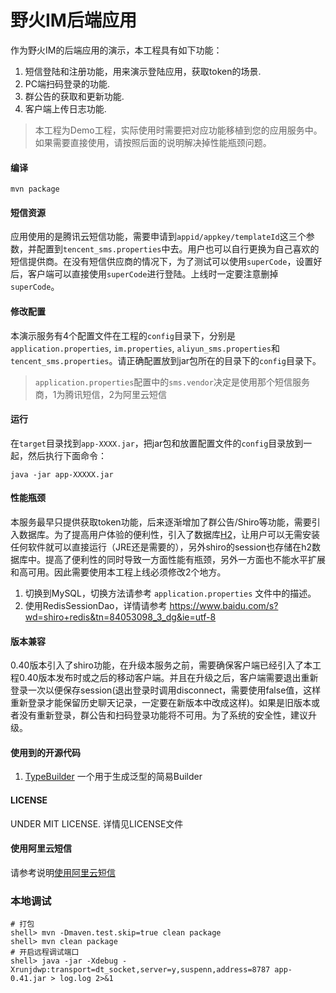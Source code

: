 # 野火IM后端应用
作为野火IM的后端应用的演示，本工程具有如下功能：
1. 短信登陆和注册功能，用来演示登陆应用，获取token的场景.
2. PC端扫码登录的功能.
3. 群公告的获取和更新功能.
4. 客户端上传日志功能.
> 本工程为Demo工程，实际使用时需要把对应功能移植到您的应用服务中。如果需要直接使用，请按照后面的说明解决掉性能瓶颈问题。

#### 编译
```
mvn package
```

#### 短信资源
应用使用的是腾讯云短信功能，需要申请到```appid/appkey/templateId```这三个参数，并配置到```tencent_sms.properties```中去。用户也可以自行更换为自己喜欢的短信提供商。在没有短信供应商的情况下，为了测试可以使用```superCode```，设置好后，客户端可以直接使用```superCode```进行登陆。上线时一定要注意删掉```superCode```。

#### 修改配置
本演示服务有4个配置文件在工程的```config```目录下，分别是```application.properties```, ```im.properties```, ```aliyun_sms.properties```和```tencent_sms.properties```。请正确配置放到jar包所在的目录下的```config```目录下。
> ```application.properties```配置中的```sms.vendor```决定是使用那个短信服务商，1为腾讯短信，2为阿里云短信

#### 运行
在```target```目录找到```app-XXXX.jar```，把jar包和放置配置文件的```config```目录放到一起，然后执行下面命令：
```
java -jar app-XXXXX.jar
```

#### 性能瓶颈
本服务最早只提供获取token功能，后来逐渐增加了群公告/Shiro等功能，需要引入数据库。为了提高用户体验的便利性，引入了数据库[H2](http://www.h2database.com)，让用户可以无需安装任何软件就可以直接运行（JRE还是需要的），另外shiro的session也存储在h2数据库中。提高了便利性的同时导致一方面性能有瓶颈，另外一方面也不能水平扩展和高可用。因此需要使用本工程上线必须修改2个地方。
1. 切换到MySQL，切换方法请参考 ```application.properties``` 文件中的描述。
2. 使用RedisSessionDao，详情请参考 https://www.baidu.com/s?wd=shiro+redis&tn=84053098_3_dg&ie=utf-8

#### 版本兼容
0.40版本引入了shiro功能，在升级本服务之前，需要确保客户端已经引入了本工程0.40版本发布时或之后的移动客户端。并且在升级之后，客户端需要退出重新登录一次以便保存session(退出登录时调用disconnect，需要使用false值，这样重新登录才能保留历史聊天记录，一定要在新版本中改成这样)。如果是旧版本或者没有重新登录，群公告和扫码登录功能将不可用。为了系统的安全性，建议升级。

#### 使用到的开源代码
1. [TypeBuilder](https://github.com/ikidou/TypeBuilder) 一个用于生成泛型的简易Builder

#### LICENSE
UNDER MIT LICENSE. 详情见LICENSE文件


#### 使用阿里云短信
请参考说明[使用阿里云短信](./aliyun_sms.md)

### 本地调试
```shell script
# 打包
shell> mvn -Dmaven.test.skip=true clean package
shell> mvn clean package
# 开启远程调试端口
shell> java -jar -Xdebug -Xrunjdwp:transport=dt_socket,server=y,suspenn,address=8787 app-0.41.jar > log.log 2>&1  
```
